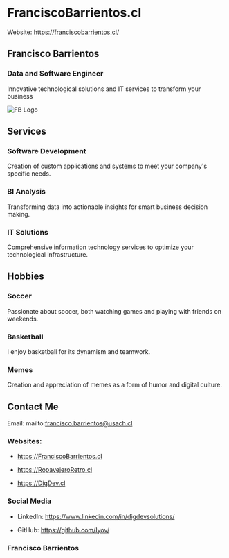 # FranciscoBarrientos.cl
Website: https://franciscobarrientos.cl/

## Francisco Barrientos

### Data and Software Engineer

Innovative technological solutions and IT services to transform your business

![FB Logo](img/FB_Logo[2]_250.png)

## Services

### Software Development
Creation of custom applications and systems to meet your company's specific needs.

### BI Analysis
Transforming data into actionable insights for smart business decision making.

### IT Solutions
Comprehensive information technology services to optimize your technological infrastructure.

## Hobbies
### Soccer
Passionate about soccer, both watching games and playing with friends on weekends.

### Basketball
I enjoy basketball for its dynamism and teamwork.

### Memes
Creation and appreciation of memes as a form of humor and digital culture.

## Contact Me
Email: mailto:francisco.barrientos@usach.cl

### Websites:
* https://FranciscoBarrientos.cl

* https://RopavejeroRetro.cl

* https://DigDev.cl

### Social Media
* LinkedIn: https://www.linkedin.com/in/digdevsolutions/

* GitHub: https://github.com/Iyov/

### Francisco Barrientos